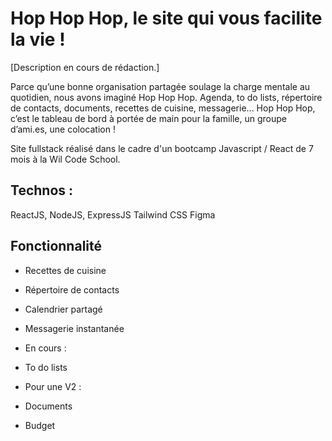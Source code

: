 # Hop Hop Hop, le site qui vous facilite la vie !

[Description en cours de rédaction.]

Parce qu’une bonne organisation partagée soulage la charge mentale au quotidien, nous avons imaginé Hop Hop Hop.
Agenda, to do lists,  répertoire de contacts, documents, recettes de cuisine, messagerie... Hop Hop Hop, c’est le tableau de bord à portée de main pour la famille, un groupe d’ami.es, une colocation !

Site fullstack réalisé dans le cadre d'un bootcamp Javascript / React de 7 mois à la Wil Code School.



## Technos :

ReactJS, NodeJS, ExpressJS
Tailwind CSS
Figma

## Fonctionnalité

- Recettes de cuisine
- Répertoire de contacts
- Calendrier partagé
- Messagerie instantanée

- En cours :
- To do lists

- Pour une V2 :
- Documents
- Budget
